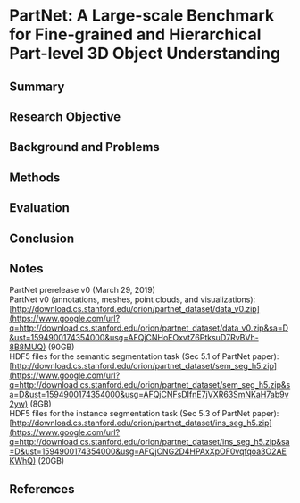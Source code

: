 # PartNet: A Large-scale Benchmark for Fine-grained and Hierarchical Part-level 3D Object Understanding

## Summary

## Research Objective

## Background and Problems

## Methods

## Evaluation

## Conclusion

## Notes
PartNet prerelease v0 (March 29, 2019)  
PartNet v0 (annotations, meshes, point clouds, and visualizations): [http://download.cs.stanford.edu/orion/partnet_dataset/data_v0.zip](https://www.google.com/url?q=http://download.cs.stanford.edu/orion/partnet_dataset/data_v0.zip&sa=D&ust=1594900174354000&usg=AFQjCNHoEOxvtZ6PtksuD7RvBVh-8B8MUQ) (90GB)  
HDF5 files for the semantic segmentation task (Sec 5.1 of PartNet paper): [http://download.cs.stanford.edu/orion/partnet_dataset/sem_seg_h5.zip](https://www.google.com/url?q=http://download.cs.stanford.edu/orion/partnet_dataset/sem_seg_h5.zip&sa=D&ust=1594900174354000&usg=AFQjCNFsDIfnE7jVXR63SmNKaH7ab9v2yw) (8GB)  
HDF5 files for the instance segmentation task (Sec 5.3 of PartNet paper): [http://download.cs.stanford.edu/orion/partnet_dataset/ins_seg_h5.zip](https://www.google.com/url?q=http://download.cs.stanford.edu/orion/partnet_dataset/ins_seg_h5.zip&sa=D&ust=1594900174354000&usg=AFQjCNG2D4HPAxXpOF0vqfqoa3O2AEKWhQ) (20GB)
## References
<!--stackedit_data:
eyJoaXN0b3J5IjpbLTE5MjYxMTM0MDNdfQ==
-->